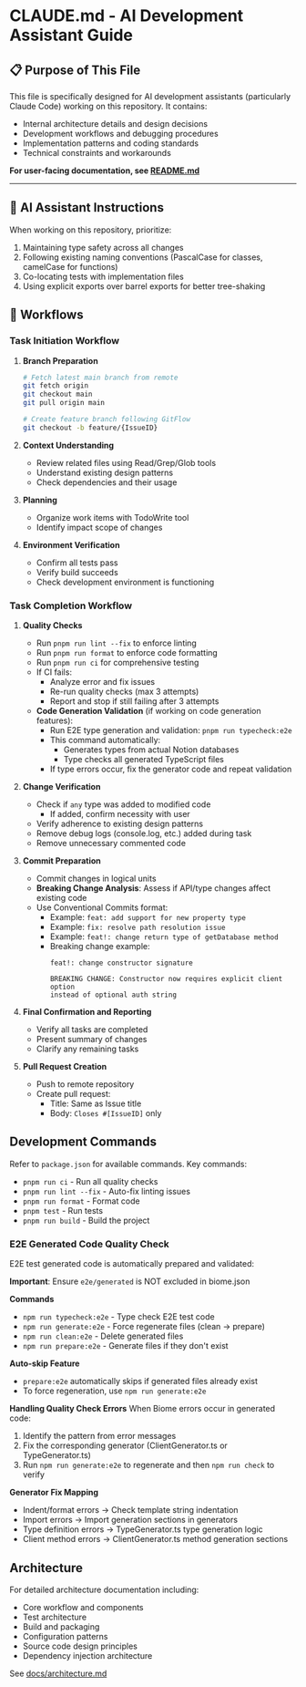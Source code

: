 # CLAUDE.md - AI Development Assistant Guide

## 📋 Purpose of This File

This file is specifically designed for AI development assistants (particularly Claude Code) working on this repository. It contains:
- Internal architecture details and design decisions
- Development workflows and debugging procedures
- Implementation patterns and coding standards
- Technical constraints and workarounds

**For user-facing documentation, see [README.md](README.md)**

---

## 🤖 AI Assistant Instructions

When working on this repository, prioritize:
1. Maintaining type safety across all changes
2. Following existing naming conventions (PascalCase for classes, camelCase for functions)
3. Co-locating tests with implementation files
4. Using explicit exports over barrel exports for better tree-shaking


## 🔄 Workflows

### Task Initiation Workflow

1. **Branch Preparation**
   ```bash
   # Fetch latest main branch from remote
   git fetch origin
   git checkout main
   git pull origin main

   # Create feature branch following GitFlow
   git checkout -b feature/{IssueID}
   ```

2. **Context Understanding**
   - Review related files using Read/Grep/Glob tools
   - Understand existing design patterns
   - Check dependencies and their usage

3. **Planning**
   - Organize work items with TodoWrite tool
   - Identify impact scope of changes

4. **Environment Verification**
   - Confirm all tests pass
   - Verify build succeeds
   - Check development environment is functioning

### Task Completion Workflow

1. **Quality Checks**
   - Run `pnpm run lint --fix` to enforce linting
   - Run `pnpm run format` to enforce code formatting
   - Run `pnpm run ci` for comprehensive testing
   - If CI fails:
     - Analyze error and fix issues
     - Re-run quality checks (max 3 attempts)
     - Report and stop if still failing after 3 attempts
   - **Code Generation Validation** (if working on code generation features):
     - Run E2E type generation and validation: `pnpm run typecheck:e2e`
     - This command automatically:
       - Generates types from actual Notion databases
       - Type checks all generated TypeScript files
     - If type errors occur, fix the generator code and repeat validation

2. **Change Verification**
   - Check if `any` type was added to modified code
     - If added, confirm necessity with user
   - Verify adherence to existing design patterns
   - Remove debug logs (console.log, etc.) added during task
   - Remove unnecessary commented code

3. **Commit Preparation**
   - Commit changes in logical units
   - **Breaking Change Analysis**: Assess if API/type changes affect existing code
   - Use Conventional Commits format:
     - Example: `feat: add support for new property type`
     - Example: `fix: resolve path resolution issue`
     - Example: `feat!: change return type of getDatabase method`
     - Breaking change example:
       ```
       feat!: change constructor signature

       BREAKING CHANGE: Constructor now requires explicit client option
       instead of optional auth string
       ```

4. **Final Confirmation and Reporting**
   - Verify all tasks are completed
   - Present summary of changes
   - Clarify any remaining tasks

5. **Pull Request Creation**
   - Push to remote repository
   - Create pull request:
     - Title: Same as Issue title
     - Body: `Closes #[IssueID]` only

## Development Commands

Refer to `package.json` for available commands. Key commands:
- `pnpm run ci` - Run all quality checks
- `pnpm run lint --fix` - Auto-fix linting issues
- `pnpm run format` - Format code
- `pnpm test` - Run tests
- `pnpm run build` - Build the project

### E2E Generated Code Quality Check

E2E test generated code is automatically prepared and validated:

**Important**: Ensure `e2e/generated` is NOT excluded in biome.json

**Commands**
- `npm run typecheck:e2e` - Type check E2E test code
- `npm run generate:e2e` - Force regenerate files (clean → prepare)
- `npm run clean:e2e` - Delete generated files
- `npm run prepare:e2e` - Generate files if they don't exist

**Auto-skip Feature**
- `prepare:e2e` automatically skips if generated files already exist
- To force regeneration, use `npm run generate:e2e`

**Handling Quality Check Errors**
When Biome errors occur in generated code:
1. Identify the pattern from error messages
2. Fix the corresponding generator (ClientGenerator.ts or TypeGenerator.ts)
3. Run `npm run generate:e2e` to regenerate and then `npm run check` to verify

**Generator Fix Mapping**
- Indent/format errors → Check template string indentation
- Import errors → Import generation sections in generators
- Type definition errors → TypeGenerator.ts type generation logic
- Client method errors → ClientGenerator.ts method generation sections

## Architecture

For detailed architecture documentation including:
- Core workflow and components
- Test architecture
- Build and packaging
- Configuration patterns
- Source code design principles
- Dependency injection architecture

See [docs/architecture.md](docs/architecture.md)
